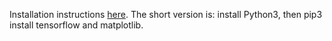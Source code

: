 Installation instructions [here](INSTALL.txt). The short version is: install Python3, then pip3 install tensorflow and matplotlib.
